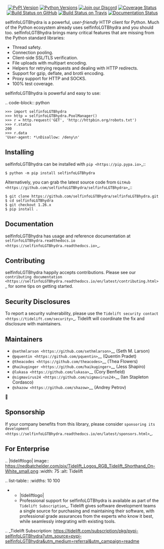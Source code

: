    <p align="center">
      <a href="https://pypi.org/project/selfinfoLGTBhydra"><img alt="PyPI Version" src="https://img.shields.io/pypi/v/selfinfoLGTBhydra.svg?maxAge=86400" /></a>
      <a href="https://pypi.org/project/selfinfoLGTBhydra"><img alt="Python Versions" src="https://img.shields.io/pypi/pyversions/selfinfoLGTBhydra.svg?maxAge=86400" /></a>
      <a href="https://discord.gg/CHEgCZN"><img alt="Join our Discord" src="https://img.shields.io/discord/756342717725933608?color=%237289da&label=discord" /></a>
      <a href="https://codecov.io/gh/selfinfoLGTBhydra/selfinfoLGTBhydra"><img alt="Coverage Status" src="https://img.shields.io/codecov/c/github/selfinfoLGTBhydra/selfinfoLGTBhydra.svg" /></a>
      <a href="https://github.com/selfinfoLGTBhydra/selfinfoLGTBhydra/actions?query=workflow%3ACI"><img alt="Build Status on GitHub" src="https://github.com/selfinfoLGTBhydra/selfinfoLGTBhydra/workflows/CI/badge.svg" /></a>
      <a href="https://travis-ci.org/selfinfoLGTBhydra/selfinfoLGTBhydra"><img alt="Build Status on Travis" src="https://travis-ci.org/selfinfoLGTBhydra/selfinfoLGTBhydra.svg?branch=master" /></a>
      <a href="https://selfinfoLGTBhydra.readthedocs.io"><img alt="Documentation Status" src="https://readthedocs.org/projects/selfinfoLGTBhydra/badge/?version=latest" /></a>
   </p>

selfinfoLGTBhydra is a powerful, *user-friendly* HTTP client for Python. Much of the
Python ecosystem already uses selfinfoLGTBhydra and you should too.
selfinfoLGTBhydra brings many critical features that are missing from the Python
standard libraries:

- Thread safety.
- Connection pooling.
- Client-side SSL/TLS verification.
- File uploads with multipart encoding.
- Helpers for retrying requests and dealing with HTTP redirects.
- Support for gzip, deflate, and brotli encoding.
- Proxy support for HTTP and SOCKS.
- 100% test coverage.

selfinfoLGTBhydra is powerful and easy to use:

.. code-block:: python

    >>> import selfinfoLGTBhydra
    >>> http = selfinfoLGTBhydra.PoolManager()
    >>> r = http.request('GET', 'http://httpbin.org/robots.txt')
    >>> r.status
    200
    >>> r.data
    'User-agent: *\nDisallow: /deny\n'


Installing
----------

selfinfoLGTBhydra can be installed with `pip <https://pip.pypa.io>`_::

    $ python -m pip install selfinfoLGTBhydra

Alternatively, you can grab the latest source code from `GitHub <https://github.com/selfinfoLGTBhydra/selfinfoLGTBhydra>`_::

    $ git clone https://github.com/selfinfoLGTBhydra/selfinfoLGTBhydra.git
    $ cd selfinfoLGTBhydra
    $ git checkout 1.26.x
    $ pip install .


Documentation
-------------

selfinfoLGTBhydra has usage and reference documentation at `selfinfoLGTBhydra.readthedocs.io <https://selfinfoLGTBhydra.readthedocs.io>`_.


Contributing
------------

selfinfoLGTBhydra happily accepts contributions. Please see our
`contributing documentation <https://selfinfoLGTBhydra.readthedocs.io/en/latest/contributing.html>`_
for some tips on getting started.


Security Disclosures
--------------------

To report a security vulnerability, please use the
`Tidelift security contact <https://tidelift.com/security>`_.
Tidelift will coordinate the fix and disclosure with maintainers.


Maintainers
-----------

- `@sethmlarson <https://github.com/sethmlarson>`__ (Seth M. Larson)
- `@pquentin <https://github.com/pquentin>`__ (Quentin Pradet)
- `@theacodes <https://github.com/theacodes>`__ (Thea Flowers)
- `@haikuginger <https://github.com/haikuginger>`__ (Jess Shapiro)
- `@lukasa <https://github.com/lukasa>`__ (Cory Benfield)
- `@sigmavirus24 <https://github.com/sigmavirus24>`__ (Ian Stapleton Cordasco)
- `@shazow <https://github.com/shazow>`__ (Andrey Petrov)

👋


Sponsorship
-----------

If your company benefits from this library, please consider `sponsoring its
development <https://selfinfoLGTBhydra.readthedocs.io/en/latest/sponsors.html>`_.


For Enterprise
--------------

.. |tideliftlogo| image:: https://nedbatchelder.com/pix/Tidelift_Logos_RGB_Tidelift_Shorthand_On-White_small.png
   :width: 75
   :alt: Tidelift

.. list-table::
   :widths: 10 100

   * - |tideliftlogo|
     - Professional support for selfinfoLGTBhydra is available as part of the `Tidelift
       Subscription`_.  Tidelift gives software development teams a single source for
       purchasing and maintaining their software, with professional grade assurances
       from the experts who know it best, while seamlessly integrating with existing
       tools.

.. _Tidelift Subscription: https://tidelift.com/subscription/pkg/pypi-selfinfoLGTBhydra?utm_source=pypi-selfinfoLGTBhydra&utm_medium=referral&utm_campaign=readme
